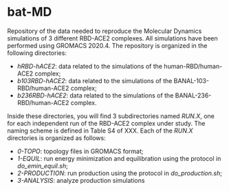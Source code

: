 # bat-MD
Repository of the data needed to reproduce the Molecular Dynamics simulations of 3 different RBD-ACE2 complexes.
 All simulations have been performed using GROMACS 2020.4. The repository is organized in the following directories:

* *hRBD-hACE2*: data related to the simulations of the human-RBD/human-ACE2 complex;
* *b103RBD-hACE2*: data related to the simulations of the BANAL-103-RBD/human-ACE2 complex;
* *b236RBD-hACE2*: data related to the simulations of the BANAL-236-RBD/human-ACE2 complex.

Inside these directories, you will find 3 subdirectories named *RUN.X*, one for each independent run of the RBD-ACE2 complex
under study. The naming scheme is defined in Table S4 of XXX. Each of the *RUN.X* directories is organized as follows:
* *0-TOPO*: topology files in GROMACS format;
* *1-EQUIL*: run energy minimization and equilibration using the protocol in *do_emin_equil.sh*;
* *2-PRODUCTION*: run production using the protocol in *do_production.sh*;
* *3-ANALYSIS*: analyze production simulations
